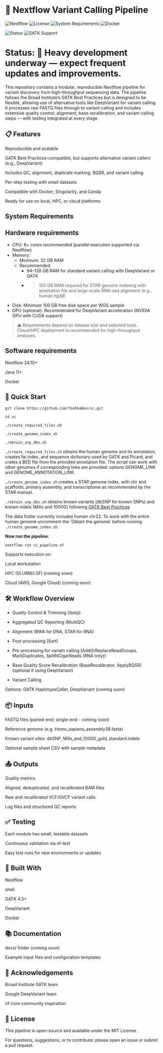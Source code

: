 # 🧬 Nextflow Variant Calling Pipeline
<!-- Uncomment when GitHub Actions CI is configured
![Build Status](https://img.shields.io/github/actions/workflow/status/ToshkaDev/vc/vc_pipeline.nf?branch=main)
-->
![Nextflow](https://img.shields.io/badge/Nextflow-%E2%9C%94%20v24.10%2B-brightgreen)
![License](https://img.shields.io/github/license/ToshkaDev/vc)
![System Requirements](https://img.shields.io/badge/system-Java%2011%2B%20%7C%20Linux%2FmacOS%20%7C%20Nextflow%2024.10%2B-blue)
![Docker](https://img.shields.io/badge/container-Docker%20%7C%20Singularity-orange)
<!-- Uncomment when ready
![Contributions Welcome](https://img.shields.io/badge/contributions-welcome-brightgreen.svg)
-->
![Status](https://img.shields.io/badge/status-active%20development-yellow)
![GATK Support](https://img.shields.io/badge/GATK-✓%20Supported-blueviolet)
<!-- Uncomment when implemented
![DeepVariant Support](https://img.shields.io/badge/DeepVariant-✓%20Supported-green)
-->

# Status: 🚧 Heavy development underway — expect frequent updates and improvements.

This repository contains a modular, reproducible Nextflow pipeline for variant discovery from high-throughput sequencing data. The pipeline follows the Broad Institute’s GATK Best Practices but is designed to be flexible, allowing use of alternative tools like DeepVariant for variant calling. It processes raw FASTQ files through to variant calling and includes extensive quality control, alignment, base recalibration, and variant calling steps — with testing integrated at every stage.

## 📋 Features

Reproducible and scalable

GATK Best Practices-compatible, but supports alternative variant callers (e.g., DeepVariant)

Includes QC, alignment, duplicate marking, BQSR, and variant calling

Per-step testing with small datasets

Compatible with Docker, Singularity, and Conda

Ready for use on local, HPC, or cloud platforms

## System Requirements

## Hardware requirements

- CPU: 8+ cores recommended (parallel execution supported via Nextflow)
- Memory:
  - Minimum: 32 GB RAM
  - Recommended:
    - 64–128 GB RAM for standard variant calling with DeepVariant or GATK
    - >150 GB RAM required for STAR genome indexing with annotation file and large-scale RNA-seq alignment (e.g., human hg38)
- Disk: Minimum 100 GB free disk space per WGS sample
- GPU (optional): Recommended for DeepVariant acceleration (NVIDIA GPU with CUDA support)

> ⚠️ Requirements depend on dataset size and selected tools. Cloud/HPC deployment is recommended for high-throughput analyses.


## Software requirements

Nextflow 24.10+

Java 11+

Docker
 
## 🚀 Quick Start
```
git clone https://github.com/ToshkaDev/vc.git

cd vc

./create_required_files.sh

./create_genome_index.sh

./obtain_snp_dbs.sh

```
```./create_required_files.sh``` obtains the human genome and its annotation, creates fai index, and sequence dictionary used by GATK and Picard, and crates a BED file from the provided annotation file. The script can work with other genomes if corresponding links are provided: options GENOME_LINK and GENOME_ANNOTATION_LINK.

```./create_genome_index.sh``` creates a STAR genome index, with chr and scaffolds, primary assembly, and transcriptome as recommended by the STAR manual.

```./obtain_snp_dbs.sh``` obtains known variants (dbSNP for known SNPs) and known indels (Mills and 1000G) following [GATK Best Practices](https://gatk.broadinstitute.org/hc/en-us/articles/360035890811--How-to-Recalibrate-base-quality-scores-run-BQSR
)

The data folder currently includes human chr22. To work with the entire human genome uncomment the 'Obtain the genome' before running ```./create_genome_index.sh```.

**Now run the pipeline**:
```
nextflow run vc_pipeline.nf
```

Supports execution on:

Local workstation

HPC (SLURM/LSF) (coming soon)

Cloud (AWS, Google Cloud) (coming soon)

## 🛠 Workflow Overview

* Quality Control & Trimming (fastp)

* Aggregated QC Reporting (MultiQC)

* Alignment (BWA for DNA, STAR for RNA)

* Post-processing (Sort)

* Pre-processing for variatn calling (AddOrReplaceReadGroups, MarkDuplicates, SplitNCigarReads (RNA only))

* Base Quality Score Recalibration (BaseRecalibrator, ApplyBQSR) (optional if using DeepVariant)

* Variant Calling

Options: GATK HaplotypeCaller, DeepVariant (coming soon)

## 📦 Inputs

FASTQ files (paired-end; single-end - coming soon)

Reference genome (e.g. Homo_sapiens_assembly38.fasta)

Known variant sites: dbSNP, Mills_and_1000G_gold_standard.indels

Optional sample sheet CSV with sample metadata

## 📤 Outputs

Quality metrics

Aligned, deduplicated, and recalibrated BAM files

Raw and recalibrated VCF/GVCF variant calls

Log files and structured QC reports

## ✅ Testing

Each module has small, testable datasets

Continuous validation via nf-test

Easy test runs for new environments or updates

## 🧱 Built With

Nextflow

shell

GATK 4.5+

DeepVariant

Docker

## 📚 Documentation

docs/ folder (coming soon)

Example input files and configuration templates

## 🙌 Acknowledgements

Broad Institute GATK team

Google DeepVariant team

nf-core community inspiration

## 📌 License

This pipeline is open-source and available under the MIT License.

For questions, suggestions, or to contribute: please open an issue or submit a pull request.
